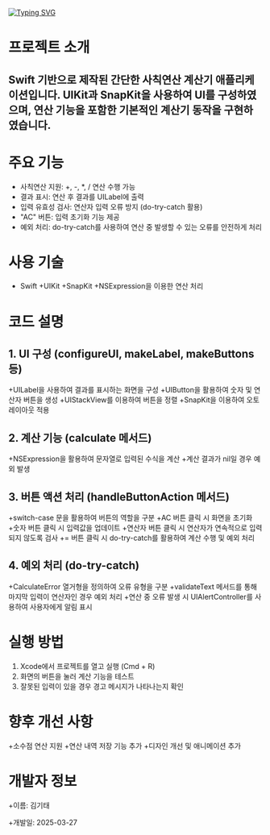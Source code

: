 [![Typing SVG](https://readme-typing-svg.demolab.com?font=Bungee+Tint&size=35&pause=1000&color=F73B98&width=435&lines=Calculator+II)](https://git.io/typing-svg)

# 프로젝트 소개
## Swift 기반으로 제작된 간단한 사칙연산 계산기 애플리케이션입니다. UIKit과 SnapKit을 사용하여 UI를 구성하였으며, 연산 기능을 포함한 기본적인 계산기 동작을 구현하였습니다.


# 주요 기능

+ 사칙연산 지원: +, -, *, / 연산 수행 가능
+ 결과 표시: 연산 후 결과를 UILabel에 출력
+ 입력 유효성 검사: 연산자 입력 오류 방지 (do-try-catch 활용)
+ "AC" 버튼: 입력 초기화 기능 제공
+ 예외 처리: do-try-catch를 사용하여 연산 중 발생할 수 있는 오류를 안전하게 처리


# 사용 기술

+ Swift
+UIKit
+SnapKit
+NSExpression을 이용한 연산 처리


# 코드 설명

## 1. UI 구성 (configureUI, makeLabel, makeButtons 등)

+UILabel을 사용하여 결과를 표시하는 화면을 구성
+UIButton을 활용하여 숫자 및 연산자 버튼을 생성
+UIStackView를 이용하여 버튼을 정렬
+SnapKit을 이용하여 오토레이아웃 적용

## 2. 계산 기능 (calculate 메서드)

+NSExpression을 활용하여 문자열로 입력된 수식을 계산
+계산 결과가 nil일 경우 예외 발생

## 3. 버튼 액션 처리 (handleButtonAction 메서드)

+switch-case 문을 활용하여 버튼의 역할을 구분
+AC 버튼 클릭 시 화면을 초기화
+숫자 버튼 클릭 시 입력값을 업데이트
+연산자 버튼 클릭 시 연산자가 연속적으로 입력되지 않도록 검사
+= 버튼 클릭 시 do-try-catch를 활용하여 계산 수행 및 예외 처리

## 4. 예외 처리 (do-try-catch)

+CalculateError 열거형을 정의하여 오류 유형을 구분
+validateText 메서드를 통해 마지막 입력이 연산자인 경우 예외 처리
+연산 중 오류 발생 시 UIAlertController를 사용하여 사용자에게 알림 표시


# 실행 방법

1. Xcode에서 프로젝트를 열고 실행 (Cmd + R)
2. 화면의 버튼을 눌러 계산 기능을 테스트
3. 잘못된 입력이 있을 경우 경고 메시지가 나타나는지 확인


# 향후 개선 사항

+소수점 연산 지원
+연산 내역 저장 기능 추가
+디자인 개선 및 애니메이션 추가


# 개발자 정보

+이름: 김기태

+개발일: 2025-03-27
